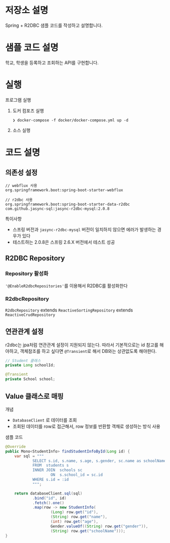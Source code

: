 # 저장소 설명
Spring + R2DBC 샘플 코드를 작성하고 설명합니다.

# 샘플 코드 설명
학교, 학생을 등록하고 조회하는 API를 구현합니다. 

# 실행
프로그램 실행
1. 도커 컴포즈 실행
   ```
   ❯ docker-compose -f docker/docker-compose.yml up -d
   ```
2. 소스 실행



# 코드 설명
## 의존성 설정
```
// webflux 사용
org.springframework.boot:spring-boot-starter-webflux

// r2dbc 사용
org.springframework.boot:spring-boot-starter-data-r2dbc
com.github.jasync-sql:jasync-r2dbc-mysql:2.0.8
```

특이사항
- 스프링 버전과 `jasync-r2dbc-mysql` 버전이 일치하지 않으면 에러가 발생하는 경우가 있다
- 테스트하는 2.0.8은 스프링 2.6.X 버전에서 테스트 성공

## R2DBC Repository
### Repository 활성화
`'@EnableR2dbcRepositories'`를 이용해서 R2DBC를 활성화한다

### R2dbcRepository
`R2dbcRepository` extends `ReactiveSortingRepository` extends `ReactiveCrudRepository`

## 연관관계 설정
r2dbc는 jpa처럼 연관관계 설정이 지원되지 않는다. 따라서 기본적으로는 id 참고를 해야하고, 객체참조를 하고 싶다면 `@Transient`로 해서 DB와는 상관없도록 해야한다. 
```java
// Student 클래스
private Long schoolId;

@Transient
private School school;
```

## Value 클래스로 매핑
개념
- `DatabaseClient` 로 데이터를 조회
- 조회된 데이터를 row로 접근해서, row 정보를 반환할 객채로 생성하는 방식 사용

샘플 코드
```java
@Override
public Mono<StudentInfo> findStudentInfoById(Long id) {
    var sql = """
            SELECT s.id, s.name, s.age, s.gender, sc.name as schoolName
            FROM  students s
            INNER JOIN  schools sc
                    ON  s.school_id = sc.id
            WHERE s.id = :id
            """;

    return databaseClient.sql(sql)
            .bind("id", id)
            .fetch().one()
            .map(row -> new StudentInfo(
                    (Long) row.get("id"),
                    (String) row.get("name"),
                    (int) row.get("age"),
                    Gender.valueOf((String) row.get("gender")),
                    (String) row.get("schoolName")));
}
```